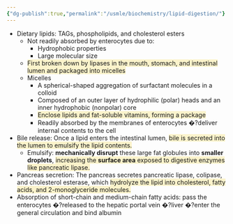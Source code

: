 ```yaml
---
{"dg-publish":true,"permalink":"/usmle/biochemistry/lipid-digestion/"}
---
```


- Dietary lipids: TAGs, phospholipids, and cholesterol esters
	- Not readily absorbed by enterocytes due to:
		- Hydrophobic properties
		- Large molecular size
	- <span style="background:rgba(240, 200, 0, 0.2)">First broken down by lipases in the mouth, stomach, and intestinal lumen and packaged into micelles</span>
	- Micelles 
		- A spherical-shaped aggregation of surfactant molecules in a colloid
		- Composed of an outer layer of hydrophilic (polar) heads and an inner hydrophobic (nonpolar) core 
		- <span style="background:rgba(240, 200, 0, 0.2)">Enclose lipids and fat-soluble vitamins, forming a package</span>
		- Readily absorbed by the membranes of enterocytes �?deliver internal contents to the cell
- Bile release: Once a lipid enters the intestinal lumen, <span style="background:rgba(240, 200, 0, 0.2)">bile is secreted into the lumen to emulsify the lipid contents.</span>
	- Emulsify: **mechanically disrupt** these large fat globules into **smaller droplets**, <span style="background:rgba(240, 200, 0, 0.2)">increasing the **surface area** exposed to digestive enzymes like pancreatic lipase.</span>
- Pancreas secretion: The pancreas secretes pancreatic lipase, colipase, and cholesterol esterase, which <span style="background:rgba(240, 200, 0, 0.2)">hydrolyze the lipid into cholesterol, fatty acids, and 2-monoglyceride molecules.</span>
- Absorption of short-chain and medium-chain fatty acids: pass the enterocytes �?released to the hepatic portal vein �?liver �?enter the general circulation and bind albumin

